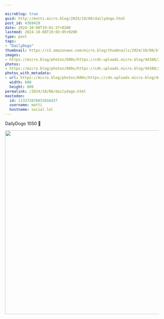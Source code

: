 ```yaml
---

microblog: true
guid: http://matti.micro.blog/2024/10/08/dailydogo.html
post_id: 4369420
date: 2024-10-08T19:01:57+0200
lastmod: 2024-10-08T19:03:05+0200
type: post
tags:
- "DailyDogo"
thumbnail: https://s3.amazonaws.com/micro.blog/thumbnails/2024/10/08/blog.martin-haehnel.de/900dcd13ce6de7f743da23051485e47a.png
images:
- https://micro.blog/photos/600x/https://cdn.uploads.micro.blog/44388/2024/4aa4e427d6144d9da5fe3d866a6995bb.jpg
photos:
- https://micro.blog/photos/600x/https://cdn.uploads.micro.blog/44388/2024/4aa4e427d6144d9da5fe3d866a6995bb.jpg
photos_with_metadata:
- url: https://micro.blog/photos/600x/https://cdn.uploads.micro.blog/44388/2024/4aa4e427d6144d9da5fe3d866a6995bb.jpg
  width: 600
  height: 800
permalink: /2024/10/08/dailydogo.html
mastodon:
  id: 113272876033816437
  username: matti
  hostname: social.lol
---
```

DailyDogo 1050 🐶

<img src="/media/uploads/2024/4aa4e427d6144d9da5fe3d866a6995bb.jpg" width="600" alt="" />
